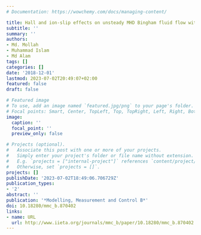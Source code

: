 ```yaml
---
# Documentation: https://wowchemy.com/docs/managing-content/

title: Hall and ion-slip effects on unsteady MHD Bingham fluid flow with suction
subtitle: ''
summary: ''
authors:
- Md. Mollah
- Muhammad Islam
- Md Alam
tags: []
categories: []
date: '2018-12-01'
lastmod: 2023-07-02T20:49:07+02:00
featured: false
draft: false

# Featured image
# To use, add an image named `featured.jpg/png` to your page's folder.
# Focal points: Smart, Center, TopLeft, Top, TopRight, Left, Right, BottomLeft, Bottom, BottomRight.
image:
  caption: ''
  focal_point: ''
  preview_only: false

# Projects (optional).
#   Associate this post with one or more of your projects.
#   Simply enter your project's folder or file name without extension.
#   E.g. `projects = ["internal-project"]` references `content/project/deep-learning/index.md`.
#   Otherwise, set `projects = []`.
projects: []
publishDate: '2023-07-02T18:49:06.706729Z'
publication_types:
- '2'
abstract: ''
publication: '*Modelling, Measurement and Control B*'
doi: 10.18280/mmc_b.870402
links:
- name: URL
  url: http://www.iieta.org/journals/mmc_b/paper/10.18280/mmc_b.870402
---
```

